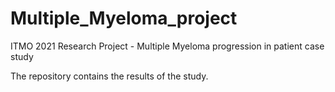 # Multiple_Myeloma_project
ITMO 2021 Research Project - Multiple Myeloma progression in  patient case study 

The repository contains the results of the study.
